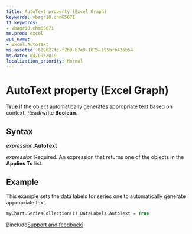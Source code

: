 ```yaml
---
title: AutoText property (Excel Graph)
keywords: vbagr10.chm65671
f1_keywords:
- vbagr10.chm65671
ms.prod: excel
api_name:
- Excel.AutoText
ms.assetid: 629627fc-f7b9-b7e9-1675-195bfb435b54
ms.date: 04/09/2019
localization_priority: Normal
---
```



# AutoText property (Excel Graph)

**True** if the object automatically generates appropriate text based on context. Read/write **Boolean**.

## Syntax

_expression_.**AutoText**

_expression_ Required. An expression that returns one of the objects in the **Applies To** list.

## Example

This example sets the data labels for series one to automatically generate appropriate text.

```vb
myChart.SeriesCollection(1).DataLabels.AutoText = True
```

[!include[Support and feedback](~/includes/feedback-boilerplate.md)]
